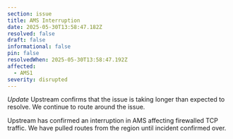 ```yaml
---
section: issue
title: AMS Interruption
date: 2025-05-30T13:58:47.182Z
resolved: false
draft: false
informational: false
pin: false
resolvedWhen: 2025-05-30T13:58:47.192Z
affected:
  - AMS1
severity: disrupted
---
```

*Update* Upstream confirms that the issue is taking longer than expected to resolve. We continue to route around the issue.

Upstream has confirmed an interruption in AMS affecting firewalled TCP traffic. We have pulled routes from the region until incident confirmed over.